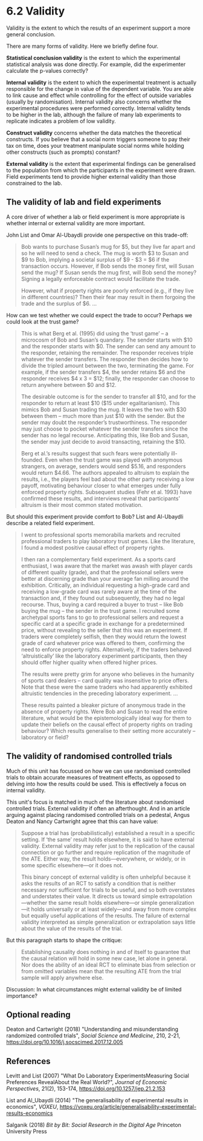 # 6.2 Validity

Validity is the extent to which the results of an experiment support a more general conclusion.

There are many forms of validity. Here we briefly define four.

**Statistical conclusion validity** is the extent to which the experimental statistical analysis was done directly. For example, did the experimenter calculate the p-values correctly?

**Internal validity** is the extent to which the experimental treatment is actually responsible for the change in value of the dependent variable. You are able to link cause and effect while controlling for the effect of outside variables (usually by randomisation). Internal validity also concerns whether the experimental procedures were performed correctly. Internal validity tends to be higher in the lab, although the failure of many lab experiments to replicate indicates a problem of low validity.

**Construct validity** concerns whether the data matches the theoretical constructs. If you believe that a social norm triggers someone to pay their tax on time, does your treatment manipulate social norms while holding other constructs (such as prompts) constant?

**External validity** is the extent that experimental findings can be generalised to the population from which the participants in the experiment were drawn. Field experiments tend to provide higher external validity than those constrained to the lab.

## The validity of lab and field experiments

A core driver of whether a lab or field experiment is more appropriate is whether internal or external validity are more important.

John List and Omar Al-Ubaydli provide one perspective on this trade-off:

> Bob wants to purchase Susan’s mug for \$5, but they live far apart and so he will need to send a check. The mug is worth \$3 to Susan and \$9 to Bob, implying a societal surplus of \$9 - \$3 = \$6 if the transaction occurs. However, if Bob sends the money first, will Susan send the mug? If Susan sends the mug first, will Bob send the money? Signing a legally enforceable contract would facilitate the trade.
> 
>However, what if property rights are poorly enforced (e.g., if they live in different countries)? Then their fear may result in them forgoing the trade and the surplus of $6. ...

How can we test whether we could expect the trade to occur? Perhaps we could look at the trust game?

>This is what Berg et al. (1995) did using the ‘trust game’ – a microcosm of Bob and Susan’s quandary. The sender starts with \$10 and the responder starts with \$0. The sender can send any amount to the responder, retaining the remainder. The responder receives triple whatever the sender transfers. The responder then decides how to divide the tripled amount between the two, terminating the game. For example, if the sender transfers \$4, the sender retains \$6 and the responder receives \$4 x 3 = \$12; finally, the responder can choose to return anywhere between \$0 and \$12.
>
>The desirable outcome is for the sender to transfer all \$10, and for the responder to return at least \$10 (\$15 under egalitarianism). This mimics Bob and Susan trading the mug. It leaves the two with \$30 between them – much more than just \$10 with the sender. But the sender may doubt the responder’s trustworthiness. The responder may just choose to pocket whatever the sender transfers since the sender has no legal recourse. Anticipating this, like Bob and Susan, the sender may just decide to avoid transacting, retaining the \$10.
>
>Berg et al.’s results suggest that such fears were potentially ill-founded. Even when the trust game was played with anonymous strangers, on average, senders would send \$5.16, and responders would return \$4.66. The authors appealed to altruism to explain the results, i.e., the players feel bad about the other party receiving a low payoff, motivating behaviour closer to what emerges under fully enforced property rights. Subsequent studies (Fehr et al. 1993) have confirmed these results, and interviews reveal that participants’ altruism is their most common stated motivation.

But should this experiment provide comfort to Bob? List and Al-Ubaydli describe a related field experiment.

>I went to professional sports memorabilia markets and recruited professional traders to play laboratory trust games. Like the literature, I found a modest positive causal effect of property rights.
>
>I then ran a complementary field experiment. As a sports card enthusiast, I was aware that the market was awash with player cards of different quality (grade), and that the professional sellers were better at discerning grade than your average fan milling around the exhibition. Critically, an individual requesting a high-grade card and receiving a low-grade card was rarely aware at the time of the transaction and, if they found out subsequently, they had no legal recourse. Thus, buying a card required a buyer to trust – like Bob buying the mug – the sender in the trust game. I recruited some archetypal sports fans to go to professional sellers and request a specific card at a specific grade in exchange for a predetermined price, without revealing to the seller that this was an experiment. If traders were completely selfish, then they would return the lowest grade of card whatever price was offered to them, confirming the need to enforce property rights. Alternatively, if the traders behaved ‘altruistically’ like the laboratory experiment participants, then they should offer higher quality when offered higher prices.
>
>The results were pretty grim for anyone who believes in the humanity of sports card dealers – card quality was insensitive to price offers. Note that these were the same traders who had apparently exhibited altruistic tendencies in the preceding laboratory experiment. ...
>
>These results painted a bleaker picture of anonymous trade in the absence of property rights. Were Bob and Susan to read the entire literature, what would be the epistemologically ideal way for them to update their beliefs on the causal effect of property rights on trading behaviour? Which results generalise to their setting more accurately – laboratory or field?

## The validity of randomised controlled trials

Much of this unit has focussed on how we can use randomised controlled trials to obtain accurate measures of treatment effects, as opposed to delving into how the results could be used. This is effectively a focus on internal validity.

This unit's focus is matched in much of the literature about randomised controlled trials. External validity if often an afterthought. And in an article arguing against placing randomised controlled trials on a pedestal, Angus Deaton and Nancy Cartwright agree that this can have value:

>Suppose a trial has (probabilistically) established a result in a specific setting. If ‘the same’ result holds elsewhere, it is said to have external validity. External validity may refer just to the replication of the causal connection or go further and require replication of the magnitude of the ATE. Either way, the result holds—everywhere, or widely, or in some specific elsewhere—or it does not.
>
>This binary concept of external validity is often unhelpful because it asks the results of an RCT to satisfy a condition that is neither necessary nor sufficient for trials to be useful, and so both overstates and understates their value. It directs us toward simple extrapolation—whether the same result holds elsewhere—or simple generalization—it holds universally or at least widely—and away from more complex but equally useful applications of the results. The failure of external validity interpreted as simple generalization or extrapolation says little about the value of the results of the trial.

But this paragraph starts to shape the critique:

>Establishing causality does nothing in and of itself to guarantee that the causal relation will hold in some new case, let alone in general. Nor does the ability of an ideal RCT to eliminate bias from selection or from omitted variables mean that the resulting ATE from the trial sample will apply anywhere else.

Discussion: In what circumstances might external validity be of limited importance?

## Optional reading

Deaton and Cartwright (2018) "Understanding and misunderstanding randomized controlled trials", *Social Science and Medicine*, 210, 2-21, https://doi.org/10.1016/j.socscimed.2017.12.005

## References

Levitt and List (2007) "What Do Laboratory ExperimentsMeasuring Social Preferences RevealAbout the Real World?", *Journal of Economic Perspectives*, 21(2), 153-174, https://doi.org/10.1257/jep.21.2.153

List and Al_Ubaydli (2014) "The generalisability of experimental results in economics", *VOXEU*, https://voxeu.org/article/generalisability-experimental-results-economics

Salganik (2018) *Bit by Bit: Social Research in the Digital Age* Princeton University Press